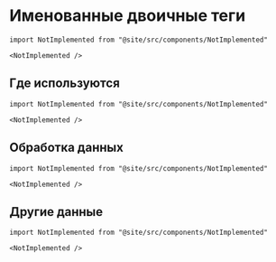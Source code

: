 # Именованные двоичные теги

```mdx-code-block
import NotImplemented from "@site/src/components/NotImplemented"

<NotImplemented />
```

## Где используются

```mdx-code-block
import NotImplemented from "@site/src/components/NotImplemented"

<NotImplemented />
```

## Обработка данных

```mdx-code-block
import NotImplemented from "@site/src/components/NotImplemented"

<NotImplemented />
```

## Другие данные

```mdx-code-block
import NotImplemented from "@site/src/components/NotImplemented"

<NotImplemented />
```
